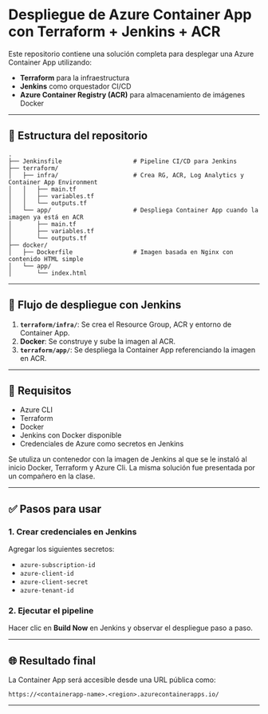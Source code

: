# Despliegue de Azure Container App con Terraform + Jenkins + ACR

Este repositorio contiene una solución completa para desplegar una Azure Container App utilizando:
- **Terraform** para la infraestructura
- **Jenkins** como orquestador CI/CD
- **Azure Container Registry (ACR)** para almacenamiento de imágenes Docker

---

## 📁 Estructura del repositorio

```
.
├── Jenkinsfile                    # Pipeline CI/CD para Jenkins
├── terraform/
│   ├── infra/                     # Crea RG, ACR, Log Analytics y Container App Environment
│   │   ├── main.tf
│   │   ├── variables.tf
│   │   └── outputs.tf
│   └── app/                       # Despliega Container App cuando la imagen ya está en ACR
│       ├── main.tf
│       ├── variables.tf
│       └── outputs.tf
├── docker/
│   ├── Dockerfile                 # Imagen basada en Nginx con contenido HTML simple
│   └── app/
│       └── index.html

```

---

## 🔁 Flujo de despliegue con Jenkins

1. **`terraform/infra/`**: Se crea el Resource Group, ACR y entorno de Container App.
2. **Docker**: Se construye y sube la imagen al ACR.
3. **`terraform/app/`**: Se despliega la Container App referenciando la imagen en ACR.

---

## 🧪 Requisitos

- Azure CLI
- Terraform
- Docker
- Jenkins con Docker disponible
- Credenciales de Azure como secretos en Jenkins

Se utuliza un contenedor con la imagen de Jenkins al que se le instaló al inicio Docker, Terraform y Azure Cli. La misma solución fue presentada por un compañero en la clase.

---

## ✅ Pasos para usar

### 1. Crear credenciales en Jenkins

Agregar los siguientes secretos:

- `azure-subscription-id`
- `azure-client-id`
- `azure-client-secret`
- `azure-tenant-id`

### 2. Ejecutar el pipeline

Hacer clic en **Build Now** en Jenkins y observar el despliegue paso a paso.

---

## 🌐 Resultado final

La Container App será accesible desde una URL pública como:

```
https://<containerapp-name>.<region>.azurecontainerapps.io/
```

---

